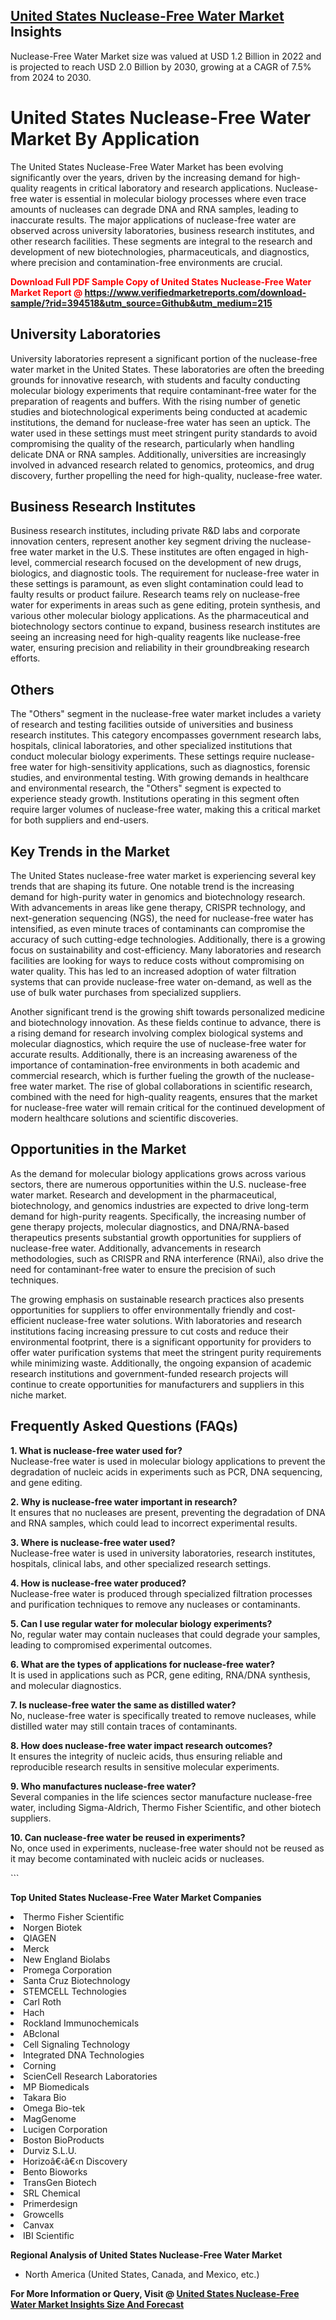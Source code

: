 <h2><a href="https://www.verifiedmarketreports.com/download-sample/?rid=394518&amp;utm_source=Github&amp;utm_medium=215" target="_blank">United States Nuclease-Free Water Market</a> Insights</h2><p>Nuclease-Free Water Market size was valued at USD 1.2 Billion in 2022 and is projected to reach USD 2.0 Billion by 2030, growing at a CAGR of 7.5% from 2024 to 2030.</p><p> <h1>United States Nuclease-Free Water Market By Application</h1> <p>The United States Nuclease-Free Water Market has been evolving significantly over the years, driven by the increasing demand for high-quality reagents in critical laboratory and research applications. Nuclease-free water is essential in molecular biology processes where even trace amounts of nucleases can degrade DNA and RNA samples, leading to inaccurate results. The major applications of nuclease-free water are observed across university laboratories, business research institutes, and other research facilities. These segments are integral to the research and development of new biotechnologies, pharmaceuticals, and diagnostics, where precision and contamination-free environments are crucial. <strong><p><span class=""><span style="color: #ff0000;"><strong>Download Full PDF Sample Copy of United States Nuclease-Free Water Market Report</strong> @ </span><a href="https://www.verifiedmarketreports.com/download-sample/?rid=394518&amp;utm_source=Github&amp;utm_medium=215" target="_blank">https://www.verifiedmarketreports.com/download-sample/?rid=394518&amp;utm_source=Github&amp;utm_medium=215</a></span></p></strong></p> <h2>University Laboratories</h2> <p>University laboratories represent a significant portion of the nuclease-free water market in the United States. These laboratories are often the breeding grounds for innovative research, with students and faculty conducting molecular biology experiments that require contaminant-free water for the preparation of reagents and buffers. With the rising number of genetic studies and biotechnological experiments being conducted at academic institutions, the demand for nuclease-free water has seen an uptick. The water used in these settings must meet stringent purity standards to avoid compromising the quality of the research, particularly when handling delicate DNA or RNA samples. Additionally, universities are increasingly involved in advanced research related to genomics, proteomics, and drug discovery, further propelling the need for high-quality, nuclease-free water.</p> <h2>Business Research Institutes</h2> <p>Business research institutes, including private R&D labs and corporate innovation centers, represent another key segment driving the nuclease-free water market in the U.S. These institutes are often engaged in high-level, commercial research focused on the development of new drugs, biologics, and diagnostic tools. The requirement for nuclease-free water in these settings is paramount, as even slight contamination could lead to faulty results or product failure. Research teams rely on nuclease-free water for experiments in areas such as gene editing, protein synthesis, and various other molecular biology applications. As the pharmaceutical and biotechnology sectors continue to expand, business research institutes are seeing an increasing need for high-quality reagents like nuclease-free water, ensuring precision and reliability in their groundbreaking research efforts.</p> <h2>Others</h2> <p>The "Others" segment in the nuclease-free water market includes a variety of research and testing facilities outside of universities and business research institutes. This category encompasses government research labs, hospitals, clinical laboratories, and other specialized institutions that conduct molecular biology experiments. These settings require nuclease-free water for high-sensitivity applications, such as diagnostics, forensic studies, and environmental testing. With growing demands in healthcare and environmental research, the "Others" segment is expected to experience steady growth. Institutions operating in this segment often require larger volumes of nuclease-free water, making this a critical market for both suppliers and end-users.</p> <h2>Key Trends in the Market</h2> <p>The United States nuclease-free water market is experiencing several key trends that are shaping its future. One notable trend is the increasing demand for high-purity water in genomics and biotechnology research. With advancements in areas like gene therapy, CRISPR technology, and next-generation sequencing (NGS), the need for nuclease-free water has intensified, as even minute traces of contaminants can compromise the accuracy of such cutting-edge technologies. Additionally, there is a growing focus on sustainability and cost-efficiency. Many laboratories and research facilities are looking for ways to reduce costs without compromising on water quality. This has led to an increased adoption of water filtration systems that can provide nuclease-free water on-demand, as well as the use of bulk water purchases from specialized suppliers.</p> <p>Another significant trend is the growing shift towards personalized medicine and biotechnology innovation. As these fields continue to advance, there is a rising demand for research involving complex biological systems and molecular diagnostics, which require the use of nuclease-free water for accurate results. Additionally, there is an increasing awareness of the importance of contamination-free environments in both academic and commercial research, which is further fueling the growth of the nuclease-free water market. The rise of global collaborations in scientific research, combined with the need for high-quality reagents, ensures that the market for nuclease-free water will remain critical for the continued development of modern healthcare solutions and scientific discoveries.</p> <h2>Opportunities in the Market</h2> <p>As the demand for molecular biology applications grows across various sectors, there are numerous opportunities within the U.S. nuclease-free water market. Research and development in the pharmaceutical, biotechnology, and genomics industries are expected to drive long-term demand for high-purity reagents. Specifically, the increasing number of gene therapy projects, molecular diagnostics, and DNA/RNA-based therapeutics presents substantial growth opportunities for suppliers of nuclease-free water. Additionally, advancements in research methodologies, such as CRISPR and RNA interference (RNAi), also drive the need for contaminant-free water to ensure the precision of such techniques.</p> <p>The growing emphasis on sustainable research practices also presents opportunities for suppliers to offer environmentally friendly and cost-efficient nuclease-free water solutions. With laboratories and research institutions facing increasing pressure to cut costs and reduce their environmental footprint, there is a significant opportunity for providers to offer water purification systems that meet the stringent purity requirements while minimizing waste. Additionally, the ongoing expansion of academic research institutions and government-funded research projects will continue to create opportunities for manufacturers and suppliers in this niche market.</p> <h2>Frequently Asked Questions (FAQs)</h2> <p><strong>1. What is nuclease-free water used for?</strong><br> Nuclease-free water is used in molecular biology applications to prevent the degradation of nucleic acids in experiments such as PCR, DNA sequencing, and gene editing.</p> <p><strong>2. Why is nuclease-free water important in research?</strong><br> It ensures that no nucleases are present, preventing the degradation of DNA and RNA samples, which could lead to incorrect experimental results.</p> <p><strong>3. Where is nuclease-free water used?</strong><br> Nuclease-free water is used in university laboratories, research institutes, hospitals, clinical labs, and other specialized research settings.</p> <p><strong>4. How is nuclease-free water produced?</strong><br> Nuclease-free water is produced through specialized filtration processes and purification techniques to remove any nucleases or contaminants.</p> <p><strong>5. Can I use regular water for molecular biology experiments?</strong><br> No, regular water may contain nucleases that could degrade your samples, leading to compromised experimental outcomes.</p> <p><strong>6. What are the types of applications for nuclease-free water?</strong><br> It is used in applications such as PCR, gene editing, RNA/DNA synthesis, and molecular diagnostics.</p> <p><strong>7. Is nuclease-free water the same as distilled water?</strong><br> No, nuclease-free water is specifically treated to remove nucleases, while distilled water may still contain traces of contaminants.</p> <p><strong>8. How does nuclease-free water impact research outcomes?</strong><br> It ensures the integrity of nucleic acids, thus ensuring reliable and reproducible research results in sensitive molecular experiments.</p> <p><strong>9. Who manufactures nuclease-free water?</strong><br> Several companies in the life sciences sector manufacture nuclease-free water, including Sigma-Aldrich, Thermo Fisher Scientific, and other biotech suppliers.</p> <p><strong>10. Can nuclease-free water be reused in experiments?</strong><br> No, once used in experiments, nuclease-free water should not be reused as it may become contaminated with nucleic acids or nucleases.</p> ```</p><p><strong>Top United States Nuclease-Free Water Market Companies</strong></p><div data-test-id=""><p><li>Thermo Fisher Scientific</li><li> Norgen Biotek</li><li> QIAGEN</li><li> Merck</li><li> New England Biolabs</li><li> Promega Corporation</li><li> Santa Cruz Biotechnology</li><li> STEMCELL Technologies</li><li> Carl Roth</li><li> Hach</li><li> Rockland Immunochemicals</li><li> ABclonal</li><li> Cell Signaling Technology</li><li> Integrated DNA Technologies</li><li> Corning</li><li> ScienCell Research Laboratories</li><li> MP Biomedicals</li><li> Takara Bio</li><li> Omega Bio-tek</li><li> MagGenome</li><li> Lucigen Corporation</li><li> Boston BioProducts</li><li> Durviz S.L.U.</li><li> Horizoâ€‹â€‹n Discovery</li><li> Bento Bioworks</li><li> TransGen Biotech</li><li> SRL Chemical</li><li> Primerdesign</li><li> Growcells</li><li> Canvax</li><li> IBI Scientific</li></p><div><strong>Regional Analysis of&nbsp;United States Nuclease-Free Water Market</strong></div><ul><li dir="ltr"><p dir="ltr">North America&nbsp;(United States, Canada, and Mexico, etc.)</p></li></ul><p><strong>For More Information or Query, Visit @&nbsp;</strong><strong><a href="https://www.verifiedmarketreports.com/product/nuclease-free-water-market/?utm_source=Github&amp;utm_medium=215" target="_blank">United States Nuclease-Free Water Market Insights Size And Forecast</a></strong></p></div>
